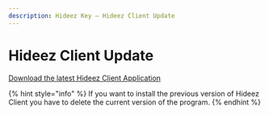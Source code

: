 ```yaml
---
description: Hideez Key — Hideez Client Update
---
```


# Hideez Client Update

[Download the latest Hideez Client Application](https://update.hideez.com/update/hideezclient/clientsetup.exe)

{% hint style="info" %}
If you want to install the previous version of Hideez Client you have to delete the current version of the program.
{% endhint %}

